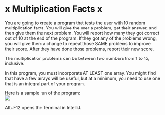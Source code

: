 # x Multiplication Facts x
You are going to create a program that tests the user with 10 random multiplication facts. You will give the user a problem, get their answer, and then give them the next problem. You will report how many they got correct out of 10 at the end of the program. If they got any of the problems wrong, you will give them a change to repeat those SAME problems to improve their score. After they have done those problems, report their new score.

The multiplication problems can be between two numbers from 1 to 15, inclusive.

In this program, you must incorporate AT LEAST one array. You might find that have a few arrays will be useful, but at a minimum, you need to use one that is an integral part of your program.

Here is a sample run of the program:  
<img src="images/sample-output.png" />

Alt+F12 opens the Terminal in IntelliJ.